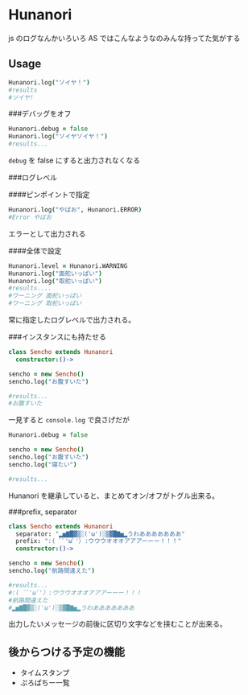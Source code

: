 Hunanori
==========

js のログなんかいろいろ
AS ではこんなようなのみんな持ってた気がする

Usage
--------

```coffee
Hunanori.log("ソイヤ！")
#results
#ソイヤ!
```

###デバッグをオフ
```coffee
Hunanori.debug = false
Hunanori.log("ソイヤソイヤ！")
#results...
```

`debug` を false にすると出力されなくなる

###ログレベル

####ピンポイントで指定

```coffee
Hunanori.log("やばお", Hunanori.ERROR)
#Error やばお
```

エラーとして出力される

####全体で設定

```coffee
Hunanori.level = Hunanori.WARNING
Hunanori.log("面舵いっぱい")
Hunanori.log("取舵いっぱい")
#results....
#ワーニング 面舵いっぱい
#ワーニング 取舵いっぱい
```

常に指定したログレベルで出力される。

###インスタンスにも持たせる
```coffee
class Sencho extends Hunanori
  constructor:()->

sencho = new Sencho()
sencho.log("お腹すいた")

#results...
#お腹すいた
```

一見すると `console.log` で良さげだが

```coffee
Hunanori.debug = false

sencho = new Sencho()
sencho.log("お腹すいた")
sencho.log("寝たい")

#results...
```

Hunanori を継承していると、まとめてオン/オフがトグル出来る。

###prefix, separator

```coffee
class Sencho extends Hunanori
  separator: "▂▅▇█▓▒░('ω')░▒▓█▇▅▂うわあああああああ"
  prefix: ":( ﾞﾟ'ωﾟ'）:ウウウオオオアアアーーー！！！"
  constructor:()->

sencho = new Sencho()
sencho.log("航路間違えた")

#results...
#:( ﾞﾟ'ωﾟ'）:ウウウオオオアアアーーー！！！
#航路間違えた
#▂▅▇█▓▒░('ω')░▒▓█▇▅▂うわあああああああ
```

出力したいメッセージの前後に区切り文字などを挟むことが出来る。


後からつける予定の機能
-----------------------

* タイムスタンプ
* ぷろぱちー一覧
